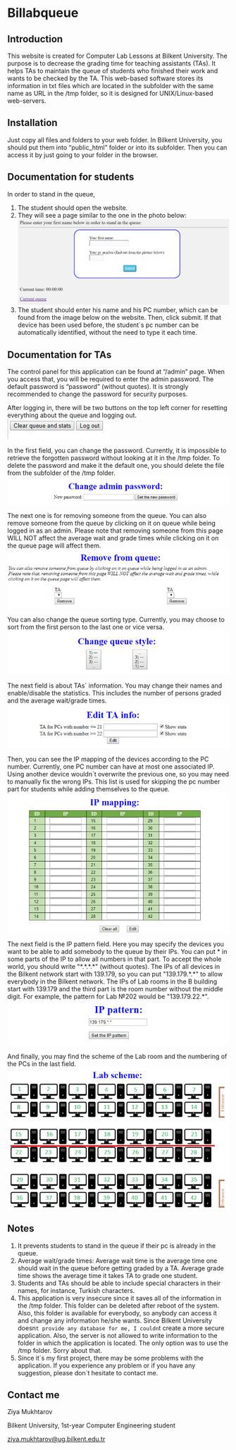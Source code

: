 # Billabqueue
## Introduction
This website is created for Computer Lab Lessons at Bilkent University. The purpose is to decrease the grading time for teaching assistants (TAs). It helps TAs to maintain the queue of students who finished their work and wants to be checked by the TA. This web-based software stores its information in txt files which are located in the subfolder with the same name as URL in the /tmp folder, so it is designed for UNIX/Linux-based web-servers. 

## Installation
Just copy all files and folders to your web folder. In Bilkent University, you should put them into “public_html” folder or into its subfolder. Then you can access it by just going to your folder in the browser.

## Documentation for students
In order to stand in the queue,
1. The student should open the website.
2. They will see a page similar to the one in the photo below:
![](/Screenshots/1.png)
3. The student should enter his name and his PC number, which can be found from the image below on the website. Then, click submit.
If that device has been used before, the student\`s pc number can be automatically identified, without the need to type it each time.

## Documentation for TAs
The control panel for this application can be found at “/admin” page. When you access that, you will be required to enter the admin password. The default password is “password” (without quotes). It is strongly recommended to change the password for security purposes.

After logging in, there will be two buttons on the top left corner for resetting everything about the queue and logging out. 
![](/Screenshots/2.png)

In the first field, you can change the password. Currently, it is impossible to retrieve the forgotten password without looking at it in the /tmp folder. To delete the password and make it the default one, you should delete the file from the subfolder of the /tmp folder. 
![](/Screenshots/3.png)

The next one is for removing someone from the queue. You can also remove someone from the queue by clicking on it on queue while being logged in as an admin. Please note that removing someone from this page WILL NOT affect the average wait and grade times while clicking on it on the queue page will affect them.  
![](/Screenshots/4.png)

You can also change the queue sorting type. Currently, you may choose to sort from the first person to the last one or vice versa.  
![](/Screenshots/5.png)

The next field is about TAs\` information. You may change their names and enable/disable the statistics. This includes the number of persons graded and the average wait/grade times.  
![](/Screenshots/6.png)

Then, you can see the IP mapping of the devices according to the PC number. Currently, one PC number can have at most one associated IP. Using another device wouldn\`t overwrite the previous one, so you may need to manually fix the wrong IPs. This list is used for skipping the pc number part for students while adding themselves to the queue.
![](/Screenshots/7.png)

The next field is the IP pattern field. Here you may specify the devices you want to be able to add somebody to the queue by their IPs. You can put * in some parts of the IP to allow all numbers in that part. To accept the whole world, you should write "\*.\*.\*.\*" (without quotes). The IPs of all devices in the Bilkent network start with 139.179, so you can put "139.179.\*.\*" to allow everybody in the Bilkent network. The IPs of Lab rooms in the B building start with 139.179 and the third part is the room number without the middle digit. For example, the pattern for Lab №202 would be "139.179.22.\*". 
![](/Screenshots/8.png)

And finally, you may find the scheme of the Lab room and the numbering of the PCs in the last field.  
![](/Screenshots/9.png)

## Notes
1)	It prevents students to stand in the queue if their pc is already in the queue.
2)	Average wait/grade times: Average wait time is the average time one should wait in the queue before getting graded by a TA. Average grade time shows the average time it takes TA to grade one student.
3)	Students and TAs should be able to include special characters in their names, for instance, Turkish characters.
4)	This application is very insecure since it saves all of the information in the /tmp folder. This folder can be deleted after reboot of the system. Also, this folder is available for everybody, so anybody can access it and change any information he/she wants. Since Bilkent University doesn`t provide any database for me, I couldn`t create a more secure application. Also, the server is not allowed to write information to the folder in which the application is located. The only option was to use the /tmp folder. Sorry about that.
5)	Since it\`s my first project, there may be some problems with the application. If you experience any problem or if you have any suggestion, please don\`t hesitate to contact me.

## Contact me
Ziya Mukhtarov

Bilkent University, 1st-year Computer Engineering student

ziya.mukhtarov@ug.bilkent.edu.tr
